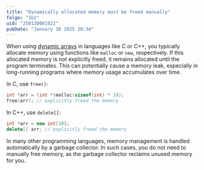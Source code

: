 ```yaml
---
title: "Dynamically allocated memory must be freed manually"
folge: "1b2"
uid: "250130081822"
pubDate: "January 30 2025 20:34"
---
```


When using [dynamic arrays](/note/250101052312) in languages like C or C++, you typically allocate memory using functions like `malloc` or `new`, respectively. If this allocated memory is not explicitly freed, it remains allocated until the program terminates. This can potentially cause a memory leak, especially in long-running programs where memory usage accumulates over time.

In C, use `free()`:
```c
int *arr = (int *)malloc(sizeof(int) * 10);
free(arr); // explicitly freed the memory
```

In C++, use `delete[]`:
```cpp
int *arr = new int[10];
delete[] arr; // explicitly freed the memory
```

In many other programming languages, memory management is handled automatically by a garbage collector. In such cases, you do not need to manually free memory, as the garbage collector reclaims unused memory for you.